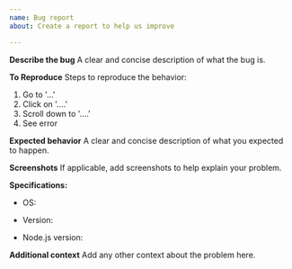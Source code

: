 ```yaml
---
name: Bug report
about: Create a report to help us improve

---
```

<!-- Please search existing issues to avoid creating duplicates. -->
<!-- Also please test using the latest version to make sure your issue has not already been fixed -->
**Describe the bug**
A clear and concise description of what the bug is.

**To Reproduce**
Steps to reproduce the behavior:
1. Go to '...'
2. Click on '....'
3. Scroll down to '....'
4. See error

**Expected behavior**
A clear and concise description of what you expected to happen.

**Screenshots**
If applicable, add screenshots to help explain your problem.

**Specifications:**
 - OS:
<!-- e.g. Windows 10 -->

 - Version:
<!-- "miscord -v", e.g. 4.2.0 -->

 - Node.js version:
<!-- "node -v", e.g. 11.0.0 -->

**Additional context**
Add any other context about the problem here.
